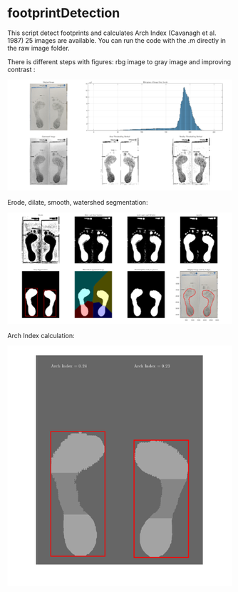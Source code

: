 # footprintDetection
This script detect footprints and calculates Arch Index (Cavanagh et al. 1987)
25 images are available. You can run the code with the .m directly in the raw image folder.

There is different steps with figures:
rbg image to gray image and improving contrast :

![alt text](https://github.com/PabRD/footprintDetection/blob/main/gitHub_Binarize.png)

Erode, dilate, smooth, watershed segmentation:

![alt text](https://github.com/PabRD/footprintDetection/blob/main/gitHub_Steps.png)

Arch Index calculation:

![alt text](https://github.com/PabRD/footprintDetection/blob/main/gitHub_ArchIndexFinal.png)

